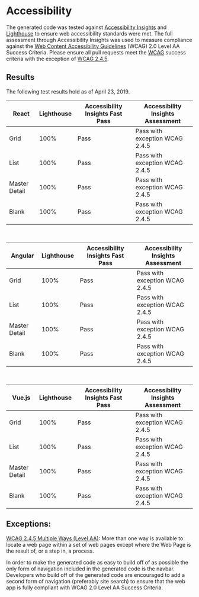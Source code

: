 # Accessibility

The generated code was tested against [Accessibility Insights](https://accessibilityinsights.io/) and [Lighthouse](https://developers.google.com/web/tools/lighthouse/) to ensure web accessibility standards were met. The full assessment through Accessibility Insights was used to measure compliance against the [Web Content Accessibility Guidelines](https://www.w3.org/WAI/WCAG21/quickref/?currentsidebar=%23col_overview&versions=2.0&levels=aaa) (WCAG) 2.0 Level AA Success Criteria. Please ensure all pull requests meet the [WCAG](https://www.w3.org/WAI/WCAG21/quickref/?currentsidebar=%23col_overview&versions=2.0&levels=aaa) success criteria with the exception of [WCAG 2.4.5](https://www.w3.org/WAI/WCAG21/Understanding/multiple-ways.html).

## Results
The following test results hold as of April 23, 2019.


| React          | Lighthouse  | Accessibility Insights Fast Pass  | Accessibility Insights Assessment  |
|----------------|-------------|-----------------------------------|------------------------------------|
| Grid           | 100%        |  Pass                             |  Pass with exception WCAG 2.4.5    |
| List           | 100%        |  Pass                             |  Pass with exception WCAG 2.4.5    |
| Master Detail  | 100%        |  Pass                             |  Pass with exception WCAG 2.4.5    |
| Blank          | 100%        |  Pass                             |  Pass with exception WCAG 2.4.5    |

<br/>

| Angular        | Lighthouse  | Accessibility Insights Fast Pass  | Accessibility Insights Assessment  |
|----------------|-------------|-----------------------------------|------------------------------------|
| Grid           | 100%        |  Pass                             |  Pass with exception WCAG 2.4.5    |
| List           | 100%        |  Pass                             |  Pass with exception WCAG 2.4.5    |
| Master Detail  | 100%        |  Pass                             |  Pass with exception WCAG 2.4.5    |
| Blank          | 100%        |  Pass                             |  Pass with exception WCAG 2.4.5    |

<br/>

| Vue.js         | Lighthouse  | Accessibility Insights Fast Pass  | Accessibility Insights Assessment  |
|----------------|-------------|-----------------------------------|------------------------------------|
| Grid           | 100%        |  Pass                             |  Pass with exception WCAG 2.4.5    |
| List           | 100%        |  Pass                             |  Pass with exception WCAG 2.4.5    |
| Master Detail  | 100%        |  Pass                             |  Pass with exception WCAG 2.4.5    |
| Blank          | 100%        |  Pass                             |  Pass with exception WCAG 2.4.5    |

## Exceptions:

[WCAG 2.4.5 Multiple Ways (Level AA)](https://www.w3.org/WAI/WCAG21/Understanding/multiple-ways.html): 
More than one way is available to locate a web page within a set of web pages except where the Web Page is the result of, or a step in, a process.


In order to make the generated code as easy to build off of as possible the only form of navigation included in the generated code is the navbar. Developers who build off of the generated code are encouraged to add a second form of navigation (preferably site search) to ensure that the web app is fully compliant with WCAG 2.0 Level AA Success Criteria.